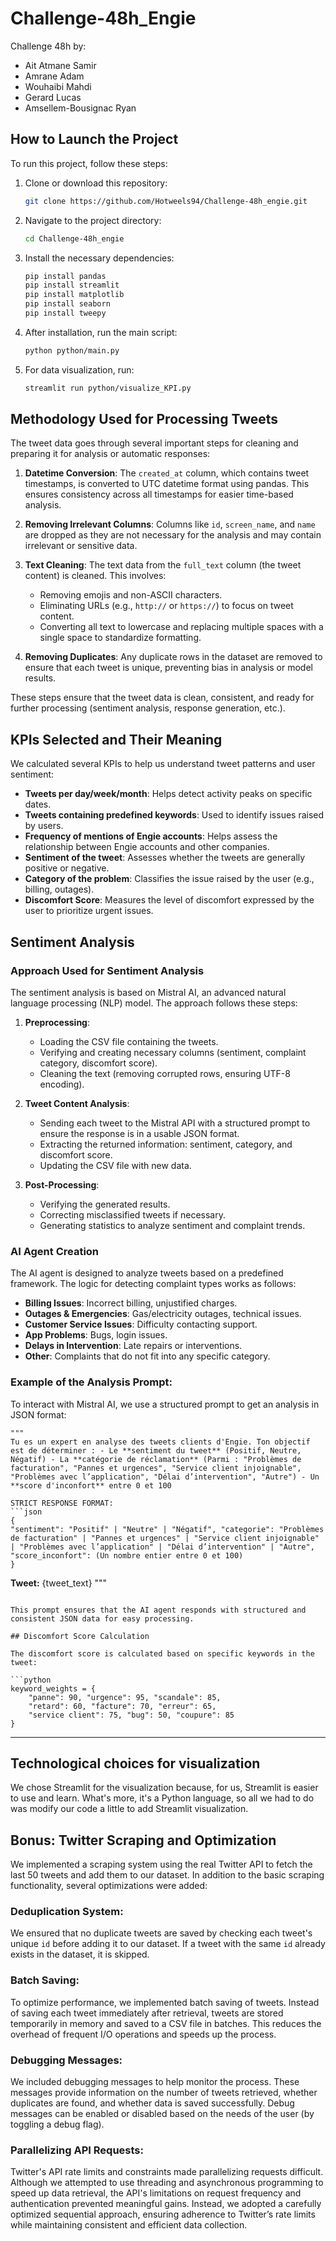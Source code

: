 # Challenge-48h_Engie

Challenge 48h by:
- Ait Atmane Samir
- Amrane Adam
- Wouhaibi Mahdi
- Gerard Lucas
- Amsellem-Bousignac Ryan

## How to Launch the Project
To run this project, follow these steps:
1. Clone or download this repository:
    ```bash
    git clone https://github.com/Hotweels94/Challenge-48h_engie.git
    ```
    
2. Navigate to the project directory:
    ```bash
    cd Challenge-48h_engie
    ```
    
3. Install the necessary dependencies:
    ```bash
    pip install pandas
    pip install streamlit
    pip install matplotlib
    pip install seaborn
    pip install tweepy
    ```
    
4. After installation, run the main script:
    ```bash
    python python/main.py
    ```
    
5. For data visualization, run:
    ```bash
    streamlit run python/visualize_KPI.py
    ```

## Methodology Used for Processing Tweets
The tweet data goes through several important steps for cleaning and preparing it for analysis or automatic responses:
1. **Datetime Conversion**: The `created_at` column, which contains tweet timestamps, is converted to UTC datetime format using pandas. This ensures consistency across all timestamps for easier time-based analysis.

2. **Removing Irrelevant Columns**: Columns like `id`, `screen_name`, and `name` are dropped as they are not necessary for the analysis and may contain irrelevant or sensitive data.

3. **Text Cleaning**: The text data from the `full_text` column (the tweet content) is cleaned. This involves:
    - Removing emojis and non-ASCII characters.
    - Eliminating URLs (e.g., `http://` or `https://`) to focus on tweet content.
    - Converting all text to lowercase and replacing multiple spaces with a single space to standardize formatting.

4. **Removing Duplicates**: Any duplicate rows in the dataset are removed to ensure that each tweet is unique, preventing bias in analysis or model results.

These steps ensure that the tweet data is clean, consistent, and ready for further processing (sentiment analysis, response generation, etc.).

## KPIs Selected and Their Meaning
We calculated several KPIs to help us understand tweet patterns and user sentiment:
- **Tweets per day/week/month**: Helps detect activity peaks on specific dates.
- **Tweets containing predefined keywords**: Used to identify issues raised by users.
- **Frequency of mentions of Engie accounts**: Helps assess the relationship between Engie accounts and other companies.
- **Sentiment of the tweet**: Assesses whether the tweets are generally positive or negative.
- **Category of the problem**: Classifies the issue raised by the user (e.g., billing, outages).
- **Discomfort Score**: Measures the level of discomfort expressed by the user to prioritize urgent issues.

## Sentiment Analysis
### Approach Used for Sentiment Analysis
The sentiment analysis is based on Mistral AI, an advanced natural language processing (NLP) model. The approach follows these steps:
1. **Preprocessing**:
    - Loading the CSV file containing the tweets.
    - Verifying and creating necessary columns (sentiment, complaint category, discomfort score).
    - Cleaning the text (removing corrupted rows, ensuring UTF-8 encoding).

2. **Tweet Content Analysis**:
    - Sending each tweet to the Mistral API with a structured prompt to ensure the response is in a usable JSON format.
    - Extracting the returned information: sentiment, category, and discomfort score.
    - Updating the CSV file with new data.

3. **Post-Processing**:
    - Verifying the generated results.
    - Correcting misclassified tweets if necessary.
    - Generating statistics to analyze sentiment and complaint trends.

### AI Agent Creation
The AI agent is designed to analyze tweets based on a predefined framework. The logic for detecting complaint types works as follows:
- **Billing Issues**: Incorrect billing, unjustified charges.
- **Outages & Emergencies**: Gas/electricity outages, technical issues.
- **Customer Service Issues**: Difficulty contacting support.
- **App Problems**: Bugs, login issues.
- **Delays in Intervention**: Late repairs or interventions.
- **Other**: Complaints that do not fit into any specific category.

### Example of the Analysis Prompt:
To interact with Mistral AI, we use a structured prompt to get an analysis in JSON format:
```plaintext
"""
Tu es un expert en analyse des tweets clients d'Engie. Ton objectif est de déterminer : - Le **sentiment du tweet** (Positif, Neutre, Négatif) - La **catégorie de réclamation** (Parmi : "Problèmes de facturation", "Pannes et urgences", "Service client injoignable", "Problèmes avec l’application", "Délai d’intervention", "Autre") - Un **score d'inconfort** entre 0 et 100

STRICT RESPONSE FORMAT:
```json
{
"sentiment": "Positif" | "Neutre" | "Négatif", "categorie": "Problèmes de facturation" | "Pannes et urgences" | "Service client injoignable" | "Problèmes avec l’application" | "Délai d’intervention" | "Autre", "score_inconfort": (Un nombre entier entre 0 et 100)
}
```
**Tweet:** {tweet_text}
"""
```

This prompt ensures that the AI agent responds with structured and consistent JSON data for easy processing.

## Discomfort Score Calculation

The discomfort score is calculated based on specific keywords in the tweet:

```python
keyword_weights = {
    "panne": 90, "urgence": 95, "scandale": 85,
    "retard": 60, "facture": 70, "erreur": 65,
    "service client": 75, "bug": 50, "coupure": 85
}
```
---

## Technological choices for visualization

We chose Streamlit for the visualization because, for us, Streamlit is easier to use and learn.
What's more, it's a Python language, so all we had to do was modify our code a little to add Streamlit visualization.

## Bonus: Twitter Scraping and Optimization
We implemented a scraping system using the real Twitter API to fetch the last 50 tweets and add them to our dataset. In addition to the basic scraping functionality, several optimizations were added:

### Deduplication System:
We ensured that no duplicate tweets are saved by checking each tweet's unique `id` before adding it to our dataset. If a tweet with the same `id` already exists in the dataset, it is skipped.

### Batch Saving:
To optimize performance, we implemented batch saving of tweets. Instead of saving each tweet immediately after retrieval, tweets are stored temporarily in memory and saved to a CSV file in batches. This reduces the overhead of frequent I/O operations and speeds up the process.

### Debugging Messages:
We included debugging messages to help monitor the process. These messages provide information on the number of tweets retrieved, whether duplicates are found, and whether data is saved successfully. Debug messages can be enabled or disabled based on the needs of the user (by toggling a debug flag).

### Parallelizing API Requests:  
Twitter's API rate limits and constraints made parallelizing requests difficult. Although we attempted to use threading and asynchronous programming to speed up data retrieval, the API's limitations on request frequency and authentication prevented meaningful gains. Instead, we adopted a carefully optimized sequential approach, ensuring adherence to Twitter’s rate limits while maintaining consistent and efficient data collection. 
